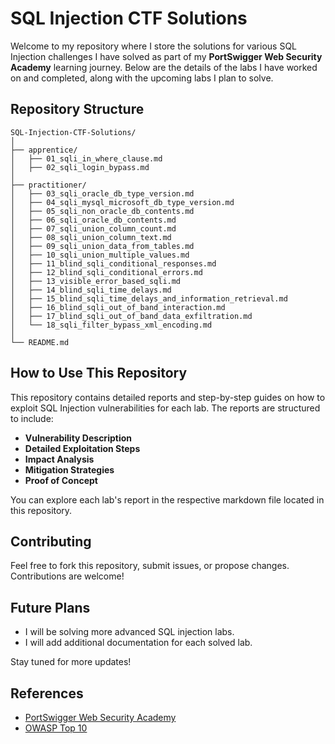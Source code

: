 
# SQL Injection CTF Solutions

Welcome to my repository where I store the solutions for various SQL Injection challenges I have solved as part of my **PortSwigger Web Security Academy** learning journey. Below are the details of the labs I have worked on and completed, along with the upcoming labs I plan to solve.

## **Repository Structure**

```plaintext
SQL-Injection-CTF-Solutions/
│
├── apprentice/
│   ├── 01_sqli_in_where_clause.md
│   ├── 02_sqli_login_bypass.md
│
├── practitioner/
│   ├── 03_sqli_oracle_db_type_version.md
│   ├── 04_sqli_mysql_microsoft_db_type_version.md
│   ├── 05_sqli_non_oracle_db_contents.md
│   ├── 06_sqli_oracle_db_contents.md
│   ├── 07_sqli_union_column_count.md
│   ├── 08_sqli_union_column_text.md
│   ├── 09_sqli_union_data_from_tables.md
│   ├── 10_sqli_union_multiple_values.md
│   ├── 11_blind_sqli_conditional_responses.md
│   ├── 12_blind_sqli_conditional_errors.md
│   ├── 13_visible_error_based_sqli.md
│   ├── 14_blind_sqli_time_delays.md
│   ├── 15_blind_sqli_time_delays_and_information_retrieval.md
│   ├── 16_blind_sqli_out_of_band_interaction.md
│   ├── 17_blind_sqli_out_of_band_data_exfiltration.md
│   └── 18_sqli_filter_bypass_xml_encoding.md
│
└── README.md
````

## **How to Use This Repository**

This repository contains detailed reports and step-by-step guides on how to exploit SQL Injection vulnerabilities for each lab. The reports are structured to include:

* **Vulnerability Description**
* **Detailed Exploitation Steps**
* **Impact Analysis**
* **Mitigation Strategies**
* **Proof of Concept**

You can explore each lab's report in the respective markdown file located in this repository.

## **Contributing**

Feel free to fork this repository, submit issues, or propose changes. Contributions are welcome!

## **Future Plans**

* I will be solving more advanced SQL injection labs.
* I will add additional documentation for each solved lab.

Stay tuned for more updates!

## **References**

* [PortSwigger Web Security Academy](https://portswigger.net/web-security)
* [OWASP Top 10](https://owasp.org/www-project-top-ten/)

```

